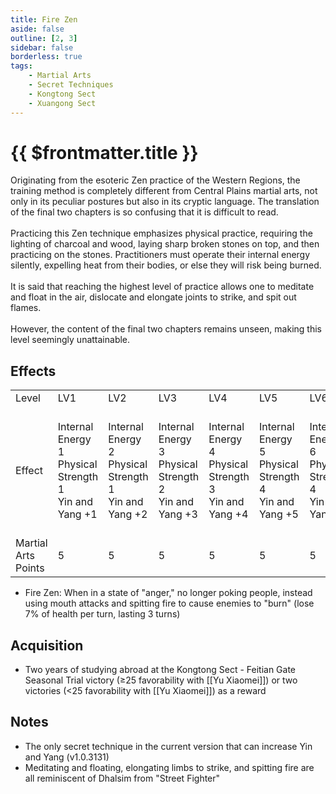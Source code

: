 ```yaml
---
title: Fire Zen
aside: false
outline: [2, 3]
sidebar: false
borderless: true
tags:
    - Martial Arts
    - Secret Techniques
    - Kongtong Sect
    - Xuangong Sect
---
```


# {{ $frontmatter.title }}

<BookItemIcon :size="`medium`" :needLink="false" :no="7003"></BookItemIcon>

Originating from the esoteric Zen practice of the Western Regions, the training method is completely different from Central Plains martial arts, not only in its peculiar postures but also in its cryptic language. The translation of the final two chapters is so confusing that it is difficult to read.
<br><br>
Practicing this Zen technique emphasizes physical practice, requiring the lighting of charcoal and wood, laying sharp broken stones on top, and then practicing on the stones. Practitioners must operate their internal energy silently, expelling heat from their bodies, or else they will risk being burned.
<br><br>
It is said that reaching the highest level of practice allows one to meditate and float in the air, dislocate and elongate joints to strike, and spit out flames.
<br><br>
However, the content of the final two chapters remains unseen, making this level seemingly unattainable.
<br clear="all" />

## Effects

<table>
    <tr>
        <td>Level</td>
        <td>LV1</td>
        <td>LV2</td>
        <td>LV3</td>
        <td>LV4</td>
        <td>LV5</td>
        <td>LV6</td>
        <td>LV7</td>
        <td>LV8</td>
        <td>LV9</td>
        <td>LV10</td>
    </tr>
    <tr>
        <td>Effect</td>
        <td>Internal Energy 1<br>Physical Strength 1<br>Yin and Yang +1</td>
        <td>Internal Energy 2<br>Physical Strength 1<br>Yin and Yang +2</td>
        <td>Internal Energy 3<br>Physical Strength 2<br>Yin and Yang +3</td>
        <td>Internal Energy 4<br>Physical Strength 3<br>Yin and Yang +4</td>
        <td>Internal Energy 5<br>Physical Strength 4<br>Yin and Yang +5</td>
        <td>Internal Energy 6<br>Physical Strength 4<br>Yin and Yang +6</td>
        <td>Internal Energy 7<br>Physical Strength 5<br>Yin and Yang +7</td>
        <td>Internal Energy 8<br>Physical Strength 6<br>Yin and Yang +8</td>
        <td>Internal Energy 9<br>Physical Strength 6<br>Yin and Yang +9</td>
        <td>Internal Energy 10<br>Physical Strength 7<br>Yin and Yang +10<br>Fire Zen</td>
    </tr>
    <tr>
        <td>Martial Arts Points</td>
        <td>5</td>
        <td>5</td>
        <td>5</td>
        <td>5</td>
        <td>5</td>
        <td>5</td>
        <td>5</td>
        <td>5</td>
        <td>5</td>
        <td>5 (50)</td>
    </tr>
</table>

-   Fire Zen: When in a state of "anger," no longer poking people, instead using mouth attacks and spitting fire to cause enemies to "burn" (lose 7% of health per turn, lasting 3 turns)

## Acquisition

-   Two years of studying abroad at the Kongtong Sect - Feitian Gate Seasonal Trial victory (≥25 favorability with [[Yu Xiaomei]]) or two victories (<25 favorability with [[Yu Xiaomei]]) as a reward

## Notes

-   The only secret technique in the current version that can increase Yin and Yang (v1.0.3131)
-   Meditating and floating, elongating limbs to strike, and spitting fire are all reminiscent of Dhalsim from "Street Fighter"
